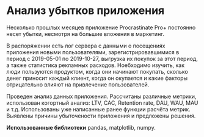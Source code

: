 # Анализ убытков приложения

Несколько прошлых месяцев приложение Procrastinate Pro+ постоянно несет убытки, несмотря на большие вложения в маркетинг. 

В распоряжении есть лог сервера с данными о посещениях приложения новыми пользователями, зарегистрировавшимися в период с 2019-05-01 по 2019-10-27, выгрузка их покупок за этот период, а также статистика рекламных расходов. Ноебходимо изучить, как люди пользуются продуктом, когда они начинают покупать, сколько денег приносит каждый клиент, когда он окупается и какие факторы отрицательно влияют на привлечение пользователей.

Проведен анализ данных приложения. Рассчитаны различные метрики, использован когортный анализ: LTV, CAC, Retention rate, DAU, WAU, MAU и т.д. Использованы уже написанные ранее функции расчёта метрик. Выявлены причины убыточености приложения и предложены решения. 

**Использованные библиотеки** pandas, matplotlib, numpy.


```python

```
